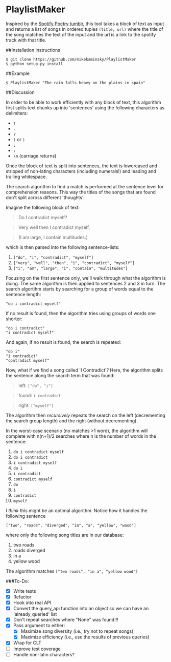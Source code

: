# PlaylistMaker
Inspired by the [Spotify Poetry tumblr](http://spotifypoetry.tumblr.com/), this tool takes a block of text as input and returns a list of songs in ordered tuples `(title, url)` where the title of the song matches the text of the input and the url is a link to the spotify track with that title.

##Installation instructions

    $ git clone https://github.com/mikekaminsky/PlaylistMaker
    $ python setup.py install

##Example

    $ PlaylistMaker "The rain falls heavy on the plains in spain"

##Discussion

In order to be able to work efficiently with any block of text, this algorithm first splits text chunks up into 'sentences' using the following characters as delimiters:

  * `!`
  * `.`
  * `?`
  * `(` or `)`
  * `;`
  * `:`
  * `\n` (carriage returns) ` `
  

Once the block of text is split into sentences, the text is lowercased and stripped of non-lating characters (including numerals!) and leading and trailing whitespace.

The search algorithm to find a match is performed at the sentence level for comprehension reasons. This way the titles of the songs that are found don't split across different 'thoughts'.

Imagine the following block of text:

> Do I contradict myself?

> Very well then I contradict myself,

> (I am large, I contain multitudes.)

which is then parsed into the following sentence-lists:

1. `["do", "i", "contradict", "myself"]`
2. `["very", "well", "then", "i", "contradict", "myself"]`
3. `["i", "am", "large", "i", "contain", "multitudes"]`

Focusing on the first sentence only, we'll walk through what the algorithm is doing. The same algorithm is then applied to sentences 2 and 3 in turn. The search algortihm starts by searching for a group of words equal to the sentence length: 

    "do i contradict myself"

If no result is found, then the algorithm tries using groups of words one shorter:

    "do i contradict"
    "i contradict myself"

And again, if no result is found, the search is repeated:

    "do i"
    "i contradict"
    "contradict myself"

Now, what if we find a song called 'I Contradict'? Here, the algorithm splits the sentence along the search term that was found:

>  left: `["do", "i"]`

>  found: `i contradict`

>  right: `["myself"]`

The algorithm then _recursively_ repeats the search on the left (decrementing the search group length) and the right (without decrementing).

In the worst-case scenario (no matches >1 word), the algorithm will complete with n(n+1)/2 searches where n is the number of words in the sentence:

1. `do i contradict myself`
2. `do i contradict`
3. `i contradict myself`
4. `do i`
5. `i contradict`
6. `contradict myself`
7. `do`
8. `i`
9. `contradict`
10. `myself`

I _think_ this might be an optimal algorithm. Notice how it handles the following sentence

    ["two", "roads", "diverged", "in", "a", "yellow", "wood"]

where only the following song titles are in our database:

1. two roads
2. roads diverged
3. in a 
4. yellow wood

The algorithm matches
    `["two roads", "in a", "yellow wood"]`

###To-Do:
* [x] Write tests
* [x] Refactor
* [x] Hook into real API
* [x] Convert the query_api function into an object so we can have an 'already_queried' list
* [x] Don't repeat searches where "None" was found!!!
* [x] Pass argument to either:
  * [x] Maximize song diversity (i.e., try not to repeat songs)
  * [x] Maximize efficiency (i.e., use the results of previous queries)
* [x] Wrap for CLT
* [ ] Improve test coverage
* [ ] Handle non-latin characters?
